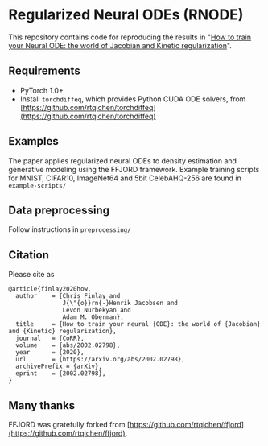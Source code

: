 # Regularized Neural ODEs (RNODE)
This repository contains code for reproducing the results in "[How to train your Neural ODE: the world of Jacobian and Kinetic regularization](https://arxiv.org/abs/2002.02798)".

## Requirements
- PyTorch 1.0+
- Install `torchdiffeq`, which provides Python CUDA ODE solvers, from [https://github.com/rtqichen/torchdiffeq](https://github.com/rtqichen/torchdiffeq)

## Examples
The paper applies regularized neural ODEs to density estimation and generative modeling using the FFJORD framework. Example training scripts for MNIST, CIFAR10, ImageNet64 and 5bit CelebAHQ-256 are found in `example-scripts/`

## Data preprocessing
Follow instructions in `preprocessing/`

## Citation
Please cite as
```
@article{finlay2020how,
  author    = {Chris Finlay and
               J{\"{o}}rn{-}Henrik Jacobsen and
               Levon Nurbekyan and
               Adam M. Oberman},
  title     = {How to train your neural {ODE}: the world of {Jacobian} and {Kinetic} regularization},
  journal   = {CoRR},
  volume    = {abs/2002.02798},
  year      = {2020},
  url       = {https://arxiv.org/abs/2002.02798},
  archivePrefix = {arXiv},
  eprint    = {2002.02798},
}
```


## Many thanks
FFJORD was gratefully forked from
[https://github.com/rtqichen/ffjord](https://github.com/rtqichen/ffjord).
